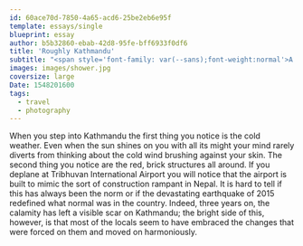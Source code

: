 ```yaml
---
id: 60ace70d-7850-4a65-acd6-25be2eb6e95f
template: essays/single
blueprint: essay
author: b5b32860-ebab-42d8-95fe-bff6933f0df6
title: 'Roughly Kathmandu'
subtitle: "<span style='font-family: var(--sans);font-weight:normal'>A photoessay from the bustling capital of Nepal</span>"
images: images/shower.jpg
coversize: large
Date: 1548201600
tags:
  - travel
  - photography
---
```

When you step into Kathmandu the first thing you notice is the cold weather. Even when the sun shines on you with all its might your mind rarely diverts from thinking about the cold wind brushing against your skin. The second thing you notice are the red, brick structures all around. If you deplane at Tribhuvan International Airport you will notice that the airport is built to mimic the sort of construction rampant in Nepal. It is hard to tell if this has always been the norm or if the devastating earthquake of 2015 redefined what normal was in the country. Indeed, three years on, the calamity has left a visible scar on Kathmandu; the bright side of this, however, is that most of the locals seem to have embraced the changes that were forced on them and moved on harmoniously.
